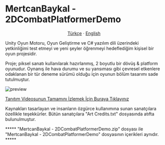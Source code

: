 # MertcanBaykal - 2DCombatPlatformerDemo

<p align="center">
    <a href="README.md">Türkçe</a>
    ·
    <a href="README_EN.md">English</a>
</p>

Unity Oyun Motoru, Oyun Geliştirme ve C# yazılım dili üzerindeki yetkinliğimi test etmeyi ve yeni şeyler öğrenmeyi hedeflediğim kişisel bir oyun projesidir.

Proje; piksel sanatı kullanılarak hazırlanmış, 2 boyutlu bir dövüş & platform oyunudur. Oynanış ile hava durumu ve su yansıması gibi çevresel etkenlere odaklanan bir tür deneme sürümü olduğu için oyunun bölüm tasarımı sade tutulmuştur.


![preview](https://github.com/mertcanbaykal/MertcanBaykal---2DCombatPlatformerDemo/assets/70139395/ea1dc64d-74a7-4f3a-906c-cfd4c7792686)


[Tanıtım Videosunun Tamamını İzlemek İçin Buraya Tıklayınız](https://drive.google.com/file/d/1KGKTgAT8MeoEBvd8dkBN2dZBbMuCEY0F/view?usp=sharing)

Kaynakları tasarlayan ve insanların özgürce kullanımına sunan sanatçılara özellikle teşekkürler. Bütün sanatçılara "Art Credits.txt" dosyasında atıfta bulunulmuştur.

***** "MertcanBaykal - 2DCombatPlatformerDemo.zip" dosyası ile "MertcanBaykal - 2DCombatPlatformerDemo" dosyasının içerikleri aynıdır. *****
